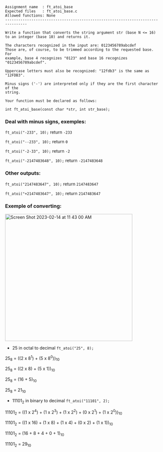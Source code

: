 ```
Assignment name  : ft_atoi_base
Expected files   : ft_atoi_base.c
Allowed functions: None
--------------------------------------------------------------------------------

Write a function that converts the string argument str (base N <= 16)
to an integer (base 10) and returns it.

The characters recognized in the input are: 0123456789abcdef
Those are, of course, to be trimmed according to the requested base. For
example, base 4 recognizes "0123" and base 16 recognizes "0123456789abcdef".

Uppercase letters must also be recognized: "12fdb3" is the same as "12FDB3".

Minus signs ('-') are interpreted only if they are the first character of the
string.

Your function must be declared as follows:

int	ft_atoi_base(const char *str, int str_base);
```

### Deal with minus signs, exemples:

`ft_atoi("-233", 10);` return `-233`

`ft_atoi("--233", 10);` return `0`

`ft_atoi("-2-33", 10);` return `-2`

`ft_atoi("-2147483648", 10);` return `-2147483648`

### Other outputs:

`ft_atoi("2147483647", 10);` return `2147483647`

`ft_atoi("+2147483647", 10);` return `2147483647`

### Exemple of converting:

<img width="417" alt="Screen Shot 2023-02-14 at 11 43 00 AM" src="https://user-images.githubusercontent.com/109855801/218731548-db7ecef5-e0b0-456b-91d9-9033c3f05024.png">


- 25 in octal to decimal
`ft_atoi("25", 8);`

25<sub>8</sub> = ((2 x 8<sup>1</sup>) + (5 x 8<sup>0</sup>))<sub>10</sub>

25<sub>8</sub> = ((2 x 8) + (5 x 1))<sub>10</sub>

25<sub>8</sub> = (16 + 5)<sub>10</sub>

25<sub>8</sub> = 21<sub>10</sub>

- 11101<sub>2</sub> in binary to decimal
`ft_atoi("11101", 2);`

11101<sub>2</sub> = ((1 x 2<sup>4</sup>) + (1 x 2<sup>3</sup>) + (1 x 2<sup>2</sup>) + (0 x 2<sup>1</sup>) + (1 x 2<sup>0</sup>))<sub>10</sub>

11101<sub>2</sub> = ((1 x 16) + (1 x 8) + (1 x 4) + (0 x 2) + (1 x 1))<sub>10</sub>

11101<sub>2</sub> = (16 + 8 + 4 + 0 + 1)<sub>10</sub>

11101<sub>2</sub> = 29<sub>10</sub>

